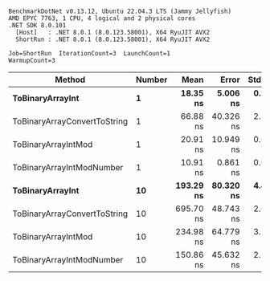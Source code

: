 ```

BenchmarkDotNet v0.13.12, Ubuntu 22.04.3 LTS (Jammy Jellyfish)
AMD EPYC 7763, 1 CPU, 4 logical and 2 physical cores
.NET SDK 8.0.101
  [Host]   : .NET 8.0.1 (8.0.123.58001), X64 RyuJIT AVX2
  ShortRun : .NET 8.0.1 (8.0.123.58001), X64 RyuJIT AVX2

Job=ShortRun  IterationCount=3  LaunchCount=1  
WarmupCount=3  

```
| Method                       | Number | Mean      | Error     | StdDev   | Min       | Max       | Gen0   | Allocated |
|----------------------------- |------- |----------:|----------:|---------:|----------:|----------:|-------:|----------:|
| **ToBinaryArrayInt**             | **1**      |  **18.35 ns** |  **5.006 ns** | **0.274 ns** |  **18.04 ns** |  **18.57 ns** | **0.0004** |      **32 B** |
| ToBinaryArrayConvertToString | 1      |  66.88 ns | 40.326 ns | 2.210 ns |  65.51 ns |  69.43 ns | 0.0011 |      96 B |
| ToBinaryArrayIntMod          | 1      |  20.91 ns | 10.949 ns | 0.600 ns |  20.40 ns |  21.57 ns | 0.0004 |      32 B |
| ToBinaryArrayIntModNumber    | 1      |  10.91 ns |  0.861 ns | 0.047 ns |  10.86 ns |  10.94 ns | 0.0004 |      32 B |
| **ToBinaryArrayInt**             | **10**     | **193.29 ns** | **80.320 ns** | **4.403 ns** | **190.35 ns** | **198.35 ns** | **0.0038** |     **320 B** |
| ToBinaryArrayConvertToString | 10     | 695.70 ns | 48.743 ns | 2.672 ns | 692.68 ns | 697.76 ns | 0.0114 |    1024 B |
| ToBinaryArrayIntMod          | 10     | 234.98 ns | 64.779 ns | 3.551 ns | 230.95 ns | 237.65 ns | 0.0038 |     320 B |
| ToBinaryArrayIntModNumber    | 10     | 150.86 ns | 45.632 ns | 2.501 ns | 148.58 ns | 153.54 ns | 0.0038 |     320 B |

